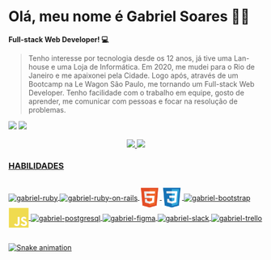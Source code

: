 ## <h1>Olá, meu nome é Gabriel Soares 🧑‍💻</h1>


**Full-stack Web Developer! 💻**

> Tenho interesse por tecnologia desde os 12 anos, já tive uma Lan-house e uma Loja de Informática. Em 2020, me mudei para o Rio de Janeiro e me apaixonei pela Cidade. Logo após, através de um Bootcamp na Le Wagon São Paulo, me tornando um Full-stack Web Developer. Tenho facilidade com o trabalho em equipe, gosto de aprender, me comunicar com pessoas e focar na resolução de problemas.
<div> 
  <a href = "mailto:gabriel_soares10@hotmail.com"><img src="https://img.shields.io/badge/Outlook-blue?style=for-the-badge&logo=microsoft-outlook&logoColor=white" target="_blank"></a>
  <a href="https://www.linkedin.com/in/gabriel-soares1/" target="_blank"><img src="https://img.shields.io/badge/-LinkedIn-%230077B5?style=for-the-badge&logo=linkedin&logoColor=white" target="_blank"></a> 
 </div
  
##
  <br>

<div align="center">
  <a href="https://github.com/gabrielsoares1">
   <img height="180em" src="https://github-readme-stats.vercel.app/api?username=gabrielsoares1&count_private=true&show_icons=true&locale=pt-br&bg_color=0d1117&text_color=ffffff&repo=convoychat"/>
  <img height="180em" src="https://github-readme-stats.vercel.app/api/top-langs?username=gabrielsoares1&count_private=true&show_icons=true&locale=pt-br&bg_color=0d1117&text_color=ffffff&layout=compact"/>
</div>
  
  ### **HABILIDADES**
<div style="display: inline_block"><br>
  <img align="center" alt="gabriel-ruby" height="40" width="40" src="https://cdn.jsdelivr.net/gh/devicons/devicon/icons/ruby/ruby-original.svg">
  <img align="center" alt="gabriel-ruby-on-rails" height="60" width="60" src="https://cdn.jsdelivr.net/gh/devicons/devicon/icons/rails/rails-plain-wordmark.svg">
  <img align="center" alt="gabriel-HTML" height="40" width="40" src="https://raw.githubusercontent.com/devicons/devicon/master/icons/html5/html5-original.svg">
  <img align="center" alt="gabriel-CSS" height="40" width="40" src="https://raw.githubusercontent.com/devicons/devicon/master/icons/css3/css3-original.svg">
   <img align="center" alt="gabriel-bootstrap" height="40" width="40" src="https://cdn.jsdelivr.net/gh/devicons/devicon/icons/bootstrap/bootstrap-original.svg">
  <img align="center" alt="gabriel-Js" height="40" width="40" src="https://raw.githubusercontent.com/devicons/devicon/master/icons/javascript/javascript-plain.svg">
   <img align="center" alt="gabriel-postgresql" height="40" width="40" src="https://cdn.jsdelivr.net/gh/devicons/devicon/icons/postgresql/postgresql-original.svg">
   <img align="center" alt="gabriel-figma" height="40" width="40" src="https://cdn.jsdelivr.net/gh/devicons/devicon/icons/figma/figma-original.svg">
  <img align="center" alt="gabriel-slack" height="40" width="40" src="https://cdn.jsdelivr.net/gh/devicons/devicon/icons/slack/slack-original.svg">
  <img align="center" alt="gabriel-trello" height="100" width="100" src="https://cdn.jsdelivr.net/gh/devicons/devicon/icons/trello/trello-plain-wordmark.svg">
</div>
  
  ##
 
<div> 
  
  ![Snake animation](https://github.com/gabrielsoares1/gabrielsoares1/blob/output/github-contribution-grid-snake.svg)
 
</div>
